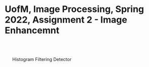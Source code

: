 # UofM, Image Processing, Spring 2022, Assignment 2 - Image Enhancemnt 

<br>
<br>

<ul>
  Histogram
  Filtering
  Detector
</ul>


